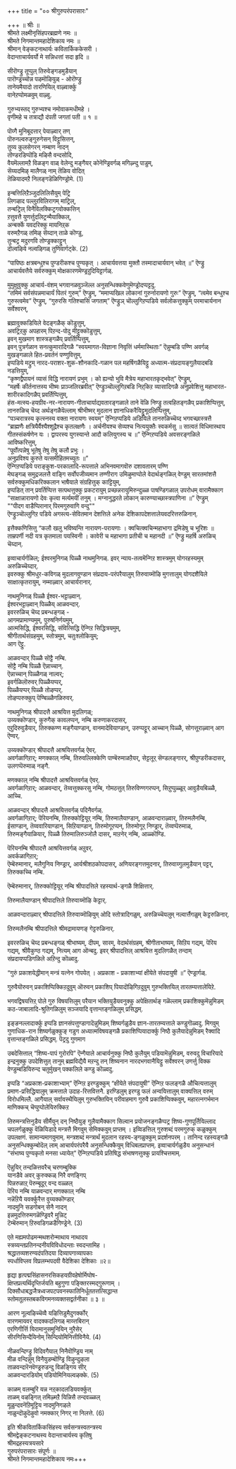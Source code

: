 +++
title = "०० श्रीगुरुपरंपरासारः"

+++
॥ श्रीः ॥  
श्रीमते लक्ष्मीनृसिंहपरब्रह्मणे नमः ॥  
श्रीमते निगमान्तमहादेशिकाय नमः ॥  
श्रीमान् वेङ्कटनाथार्यः कवितार्किककेसरी ।  
वेदान्ताचार्यवर्यो मे सन्निधत्तां सदा हृदि ॥  

सीरॊण्ड्रु तूप्पुल् तिरुवेङ्गडमुडैयान्  
पारॊण्ड्रच्चॊन्न पऴमॊऴियुळ् - ओरॊण्ड्रु  
तानेयमैयादो तारणियिल् वाऴ्वार्क्कु  
वानेऱप्पोमळवुम् वाऴ्वु.  

गुरुभ्यस्तद् गुरुभ्यश्च नमोवाकमधीमहे ।  
वृणीमहे च तत्राद्यौ दंपती जगतां पती ॥ १ ॥

पॊय्गै मुनिबूदत्तार् पेयाऴ्वार् तण्  
पॊरुनल्वरुङ्गुरुगेसन् विट्टुसित्तन्,   
तुय्य कुलसेगरन् नम्बाण नादन्  
तॊण्डरडिप्पॊडि मऴिसै वन्दसोदि,  
वैयमॆल्लामऱै विळङ्ग वाळ् वेलेन्दु मङ्गैयर् कोनॆण्ड्रिवर्गळ् मगिऴ्न्दु पाडुम्,  
सॆय्यदमिऴ् मालैगळ् नाम् तॆळिय वोदित्   
तॆळियादमऱै निलङ्गडॆळिगिण्ड्रोमे. (1)

इन्बत्तिलिऱैञ्जुदलिलिसैयुम् पेट्रि  
लिगऴाद पल्लुऱविलिरागम् माट्रिल्,  
तन्बट्रिल् विनैविलक्किट्रगवोक्कत्तिन्  
ऱत्तुवत्तै युणर्त्तुदलिट्रन्मैयाक्किल्,  
अन्बर्क्के यवदरिक्कु मायनिऱ्‌क  
वरुमऱैगळ् तमिऴ् सॆय्दान् ताळे कॊण्डु,   
तुन्बट्र मदुरगवि तोण्ड्रक्काट्टुन्  
दॊल्वऴिये नल्वऴिगळ् तुणिवार्गट्के. (2)

“पापिष्ठः क्षत्रबन्धुश्च पुण्डरीकश्च पुण्यकृत् । आचार्यवत्तया मुक्तौ तस्मादाचार्यवान् भवेत् ॥” ऎण्ड्रु आचार्यवत्तैये सर्वरुक्कुम् मोक्षकारणमॆण्ड्रऱुदियिट्टार्गळ्. 

मुमुक्षुवुक्कु आचार्य-वंशम् भगवानळवुञ्जॆल्ल अनुसन्धिक्कवेणुमॆण्ड्रोदप्पट्टदु.  
“तमिमं सर्वसंपन्नमाचार्यं पितरं गुरुम्” ऎण्ड्रुम्, “ममाप्यखिल लोकानां गुरुर्नारायणो गुरुः” ऎण्ड्रुम्, “त्वमेव बन्धुश्च गुरुस्त्वमेव” ऎण्ड्रुम्, “गुरुरसि गतिश्चासि जगताम्” ऎण्ड्रुञ् चॊल्लुगिऱप्पडिये सर्वलोकत्तुक्कुम् परमाचार्यनान सर्वेश्वरन्, 

ब्रह्मावुक्कडियिले वेदङ्गळैक् कॊडुत्तुम्,  
अवट्रिऱ्‌कु अपहारम् पिऱन्द-पोदु मीट्टुक्कॊडुत्तुम्,  
इवन् मुखमाग शास्त्रङ्गळैप् प्रवर्तिप्पित्तुम्,  
इवन् पुत्रर्गळान सनत्कुमारादिगळै “स्वयमागत-विज्ञाना निवृत्तिं धर्ममास्थिताः” ऎन्नुम्बडि पण्णि अवर्गळ् मुखङ्गळाले हित-प्रवर्तनं पण्णुवित्तुम्,  
इप्पडिये मट्रुम् नारद-पराशर-शुक-शौनकादि-गळान पल महर्षिगळैयिट्टु अध्यात्म-संप्रदायङ्गुलैयादबडि नडत्तियुम्,  
“कृष्णद्वैपायनं व्यासं विद्धि नारायणं प्रभुम् । को ह्यन्यो भुवि मैत्रेय महाभारतकृद्भवेत्” ऎण्ड्रुम्,  
“महर्षेः कीर्तनात्तस्य भीष्मः प्राञ्जलिरब्रवीत्” ऎण्ड्रुञ्चॊल्लुगिऱबडि निऱ्‌किऱ व्यासादिगळै अनुप्रवेशित्तु महाभारत-शारीरकादिगळैप् प्रवर्तिप्पित्तुम्,  
हंस-मत्स्य-हयग्रीव-नर-नारायण-गीताचार्याद्यवतारङ्गळाले ताने वॆळि निण्ड्रु तत्वहितङ्गळैप् प्रकाशिप्पित्तुम्,  
तानरुळिच् चॆय्द अर्थङ्गळैयॆल्लाम् श्रीभीष्मर् मुदलान ज्ञानाधिकरैयिट्टुमूदलिप्पित्तुम्,  
“पञ्चरात्रस्य कृत्स्नस्य वक्ता नारायणः स्वयम्” ऎन्गिऱप्पडिये अडियिले तानरुळिच्चॆय्द भगवच्छास्त्रत्तै “ब्राह्मणैः क्षत्रियैर्वैश्यैश्शूद्रैश्च कृतलक्षणैः । अर्चनीयश्च सेव्यश्च नित्ययुक्तैः स्वकर्मसु ॥ सात्वतं विधिमास्थाय गीतस्संकर्षणेन यः । द्वापरस्य युगस्यान्ते आदौ कलियुगस्य च ॥” ऎन्गिऱप्पडिये अवसरङ्गळिले आविष्करित्तुम्,  
“पूर्वोत्पन्नेषु भूतेषु तेषु तेषु कलौ प्रभुः ।  
अनुप्रविश्य कुरुते यत्समीहितमच्युतः ॥”  
ऎन्गिऱप्पडिये पराङ्कुश-परकालादि-रूपत्ताले अभिनवमागवॊरु दशावतारम् पण्णि  
मेघङ्गळ् समुद्रजलत्तै वाङ्गि सर्वोपजीव्यमान तण्णीराग उमिऴुमाप्पोले वेदार्थङ्गळिल् वेण्डुम् सारतमांशत्तै सर्वरुक्कुमधिकरिक्कलान भाषैयाले संग्रहित्तुक् काट्टियुम्,  
इप्पडित् तान् प्रवर्तिप्पित्त सत्पथत्तुक्कु प्रकटरायुम् प्रच्छन्नरायुमिरुन्दुळ्ळ पाषण्डिगळाल् उपरोधम् वारामैक्काग  
“साक्षान्नारायणो देवः कृत्वा मर्त्यमयीं तनुम् । मग्नानुद्धरते लोकान् कारुण्याच्छास्त्रपाणिना ॥” ऎण्ड्रुम्  
""पीदग वाडैप्पिरानार् पिरमगुरुवागि वन्दु""  
ऎण्ड्रुञ्चॊल्लुगिऱ पडिये अगस्त्य-सेवितमान देशत्तिले अनेक देशिकापदेशत्तालेयवदरित्तरुळिनान्.

इत्तैक्कणिसित्तु “कलौ खलु भविष्यन्ति नारायण-परायणाः । क्वचित्क्वचिन्महाभागा द्रमिडेषु च भूरिशः ॥ ताम्रपर्णी नदी यत्र कृतमाला पयस्विनी । कावेरी च महाभागा प्रतीची च महानदी ॥” ऎण्ड्रु महर्षि अरुळिच् चॆय्दान्.

इव्वाचार्यर्गळिल्; ईश्वरमुनिगळ् पिळ्ळै नाथमुनिगळ्. इवर् न्याय-तत्वमॆन्गिऱ शास्त्रमुम् योगरहस्यमुम् अरुळिच्चॆय्दार्.  
इवरुक्कु श्रीमधुर-कविगळ् मुदलागवुण्डान संप्रदाय-परंपरैयालुम् तिरुवाय्मॊऴि मुगत्तालुम् योगदशैयिले साक्षात्कृतरायुम्, नम्माऴ्वार् आचार्यरानार्. 

नाथमुनिगळ् पिळ्ळै ईश्वर-भट्टाऴ्वान्.  
ईश्वरभट्टाऴ्वान् पिळ्ळैय् आळवन्दार्.  
इवररुळिच् चॆय्द प्रबन्धङ्गळ् -  
आगमप्रामाण्यमुम्, पुरुषनिर्णयमुम्,  
आत्मसिद्धि, ईश्वरसिद्धि, संवित्सिद्धि ऎन्गिऱ सिद्धित्रयमुम्,  
श्रीगीतार्थसंग्रहमुम्, स्तोत्रमुम्, चतुःश्लोकियुम्;  
आग ऎट्टु. 

आळवन्दार् पिळ्ळै सॊट्टै नम्बि.  
सॊट्टै नम्बि पिळ्ळै ऎन्नाच्चान्.  
ऎन्नाच्चान् पिळ्ळैगळ् नाल्वर्;  
इवर्गळिलॊरुवर् पिळ्ळैयप्पर्,  
पिळ्ळैयप्पर् पिळ्ळै तोऴप्पर्.  
तोऴप्परुक्कुप् पॆण्बिळ्ळैगळिरुवर्.

नाथमुनिगळ् श्रीपादत्तै आश्रयित्त मुदलिगळ्;  
उय्यक्कॊण्डार्, कुरुगैक् कावलप्पन्, नम्बि करुणाकरदासर्,  
एऱुदिरुवुडैयार्, तिरुक्कण्ण मङ्गैयाण्डान्, वानमादेवियाण्डान्, उरुप्पट्टूर् आच्चान् पिळ्ळै, सोगत्तूराऴ्वान् आग ऎण्वर्. 

उय्यक्कॊण्डार् श्रीपादत्तै आश्रयित्तवर्गळ् ऐवर्.  
अवर्गळागिऱार्; मणक्काल् नम्बि, तिरुवल्लिक्केणि पाण्बॆरुमाळऱैयर्, सेट्टलूर् सॆण्डलङ्गारर्, श्रीपुण्डरीकदासर्, उलगप्पॆरुमाळ् नङ्गै. 

मणक्काल् नम्बि श्रीपादत्तै आश्रयित्तवर्गळ् ऐवर्.  
अवर्गळागिऱार्; आळवन्दार्, तॆय्वत्तुक्करसु नम्बि, गोमठत्तुत् तिरुविण्णगरप्पन्, सिऱुप्पुळ्ळूर् आवुडैयबिळ्ळै, आच्चि. 

आळवन्दार् श्रीपादत्तै आश्रयित्तवर्गळ् पदिनैवर्गळ्.  
अवर्गळागिऱार्; पॆरियनम्बि, तिरुक्कोट्टियूर् नम्बि, तिरुमालैयाण्डान्, आळवन्दाराऴ्वार्, तिरुमलैनम्बि, ईसाण्डान्, तॆय्ववारियाण्डान्, सिऱियाण्डान्, तिरुमोगूरप्पन्, तिरुमोगूर् निण्ड्रार्, तॆय्वप्पॆरुमाळ्, तिरुमङ्गैयाळियार्, पिळ्ळै तिरुमालिरुञ्जोलै दासर्, माऱनेर् नम्बि, आळ्कॊण्डि. 

पॆरियनम्बि श्रीपादत्तै आश्रयित्तवर्गळ् अऱुवर्.  
अवर्कळागिऱार्;  
ऎम्बॆरुमानार्, मलैगुनिय निण्ड्रार्, आर्यश्रीशठकोपदासर्, अणियरङ्गत्तमुदनार्, तिरुवाय्गुलमुडैयान् पट्टर्, तिरुक्कच्चि नम्बि. 

ऎम्बॆरुमानार्, तिरुक्कोट्टियूर् नम्बि श्रीपादत्तिले रहस्यार्थ-ङ्गळै शिक्षित्तार्. 

तिरुमालैयाण्डान् श्रीपादत्तिले तिरुवाय्मॊऴि केट्टार्. 

आळवन्दाराऴ्वार् श्रीपादत्तिले तिरुवाय्मॊऴियुम् ओदि स्तोत्रादिगळुम्, अरुळिच्चॆयलुम् नल्वार्त्तैगळुम् केट्टरुळिनार्. 

तिरुमलैनम्बि श्रीपादत्तिले श्रीमद्रामायणङ् गेट्टरुळिनार्. 

इवररुळिच् चॆय्द प्रबन्धङ्गळ् श्रीभाष्यम्, दीपम्, सारम्, वेदार्थसंग्रहम्, श्रीगीताभाष्यम्, सिऱिय गद्यम्, पॆरिय गद्यम्, श्रीवैकुण्ठ गद्यम्, नित्यम् आग ऒन्बदु. इवर् श्रीपादत्तिल् आश्रयित्त मुदलिगळैत् तन्दाम् संप्रदायप्पडिगळिले अऱिन्दु कॊळ्वदु.

“गुरुं प्रकाशयेद्धीमान् मन्त्रं यत्नेन गोपयेत् । अप्रकाश - प्रकाशाभ्यां क्षीयेते संपदायुषी ॥” ऎण्ड्रार्गळ्. 

गुरुवैयॊरुवन् प्रकाशिप्पिक्किऱदुवुम् ऒरुवन् प्रकाशिप् पियादॊऴिगिऱदुवुम् गुरुभक्तियिल् तारतम्यत्तालेयिऱे. 

भगवद्विषयत्तिऱ्‌ पोले गुरु विषयत्तिलुम् परैयान भक्तियुडैयवनुक्कु अपेक्षितार्थङ् गळॆल्लाम् प्रकाशिक्कुमॆन्नुमिडम् कठ-जाबालादि-श्रुतिगळिलुम् सञ्जयादि वृत्तान्तङ्गळिलुम् प्रसिद्धम्.

इङ्ङनल्लादार्क्कु इप्पडि ज्ञानसंपत्तुण्डागादॆन्नुमिडम् शिष्यर्गळुडैय ज्ञान-तारतम्यत्ताले कण्डुगॊळ्वदु. मिगवुम् गुणाधिक-रान शिष्यर्गळुक्कुङ् गडुग अध्यात्मविषयङ्गळै प्रकाशिप्पियादार्क्कु निष्ठै कुलैयादॆन्नुमिडम् रैक्वादि वृत्तान्तङ्गळिले प्रसिद्धम्. पॆट्रदु गुणमाग

उबदेसित्ताल् “शिष्य-पापं गुरोरपि” ऎन्गैयाले आचार्यनुक्कु निष्ठै कुलैयुम् पडियामॆन्नुमिडम्, वरुवदु विचारियादे इन्द्रनुक्कु उपदेशित्तुत् तानुम् ब्रह्मविद्यैयै मऱन्दु तन् शिष्यनान नारदभगवानैयिट्टु सर्वेश्वरन् उणर्त्तु विक्क वेण्डुम्बडियिरुन्द चतुर्मुखन् पक्कलिले कण्डु कॊळ्वदु.

इप्पडि “अप्रकाश-प्रकाशाभ्याम्” ऎन्गिऱ इरण्डुक्कुम् “क्षीयेते संपदायुषी” ऎन्गिऱ फलङ्गळै औचित्यत्तालुम् प्रमाण-प्रसिद्धियालुम् क्रमत्ताले उदाह-रित्तवित्तनै. इरण्डिलुम् इरण्डु फलं अन्वयित्तालुम् वाक्यत्तिल् वरुम् विरोधमिल्लै. आगैयाल् सर्वावस्थैयिलुम् गुरुभक्तियिन् परीवाहमाग गुरुवै प्रकाशिप्पिक्कवुम्, महारत्नगर्भमान माणिक्कच् चॆप्पुप्पोलेयिरुक्किऱ

तिरुमन्त्रत्तिनुडैय सीर्मैयुन् दन् निष्ठैयुङ् गुलैयामैक्काग सिल्वान प्रयोजनङ्गळैप्पट्र शिष्य-गुणपूर्तियिल्लाद चपलर्गळुक्कु वॆळियिडादे मन्त्रत्तै मिगवुम् सेमिक्कवुम् प्राप्तम् । इव्विडत्तिल् गुरुशब्दं परमगुरुक् कळुक्कुम् उपलक्षणं. सामान्यमागवुमाम्. मन्त्रशब्दं मन्त्रार्थं मुदलान रहस्य-ङ्गळुक्कुम् प्रदर्शनपरम् । तानिन्द रहस्यङ्गळै अनुसन्धिक्कुम्बोदॆल् लाम् आचार्यपरंपरैयै अनुसन्धिक्कैयुम् विधिबलप्राप्तम्. इव्वाचार्यर्गळुडैय अनुसन्धानं “संभाष्य पुण्यकृतो मनसा ध्यायेत्” ऎन्गिऱप्पडिये प्रतिषिद्ध संभाषणत्तुक्कु प्रायश्चित्तमाम्.

ऎन्नुयिर् तन्दळित्तवरैच् चरणम्बुक्कि  
यानडैवे अवर् कुरुक्कळ् निरै वणङ्गिप्  
पिन्नरुळाऱ्‌ पॆरुम्बूदूर् वन्द वळ्ळल्  
पॆरिय नम्बि याळवन्दार् मणक्काल् नम्बि  
नन्नॆऱियै यवर्क्कुरैत्त वुय्यक्कॊण्डार्  
नादमुनि सडगोबन् सेनै नादन्  
इन्नमुदत्तिरुमगळॆण्ड्रिवरै मुन्निट्  
टॆम्बॆरुमान् ऱिरुवडिगळडैगिण्ड्रेने. (3)

एते मह्यमपोढमन्मथशरोन्माथाय नाथादय  
स्त्रय्यन्तप्रतिनन्दनीयविविधोदन्ताः स्वदन्तामिह ।  
श्रद्धातव्यशरण्यदंपतिदया दिव्यापगाव्यापकाः  
स्पर्धाविप्लव विप्रलम्भपदवी वैदेशिका देशिकाः ॥२॥

हृद्या हृत्पद्मसिंहासनरसिकहयग्रीवहेषोर्मिघोष-  
क्षिप्तप्रत्यर्थिदृप्तिर्जयति बहुगुणा पङ्क्तिरस्मद्गुरूणाम् ।  
दिक्सौधाबद्धजैत्रध्वजपटपवनस्फातिनिर्धूततत्तत्सिद्धान्त  
स्तोमतूलस्तबकविगमनव्यक्तसद्वर्तनीका ॥ ३ ॥

आरण नूल्वऴिच्चॆव्वै यऴित्तिडुमैदुगर्क्कोर्  
वारणमायवर् वादक्कदलिगळ् माय्त्तबिरान्  
एरणिगीर्त्ति यिरामानुसमुनियिन् नुरैसेर्  
सीरणिसिन्दैयिनोम् सिन्दियोमिनित्तीविनैये. (4)

नीळवन्दिण्ड्रु विदिवगैयाल् निनैवॊण्ड्रिय नाम्  
मीळ वन्दिन्नुम् विनैयुडम्बॊण्ड्रि विऴुन्दुऴला  
ताळवन्दारॆनवॆण्ड्ररुडन्दु विळङ्गिय सीर्  
आळवन्दारडियोम् पडियोमिनियल्वऴक्के. (5)

काळम् वलम्बुरि यन्न नऱ्‌कादलडियवर्क्कुत्  
ताळम् वऴङ्गित् तमिऴ्मऱै यिन्निसै तन्दवळ्ळल्  
मूळुन्दवनॆऱिमूट्टिय नादमुनिगऴले  
नाळुन्दॊऴुदॆऴुवो नमक्कार् निगर् ना निलत्ते. (6)  

इति श्रीकवितार्किकसिंहस्य सर्वसन्त्रस्वतन्त्रस्य  
श्रीमद्वेङ्कटनाथस्य वेदान्ताचार्यस्य कृतिषु  
श्रीमद्रहस्यत्रयसारे  
गुरुपरंपरासारः संपूर्णः ॥  
श्रीमते निगमान्तमहादेशिकाय नमः+++
